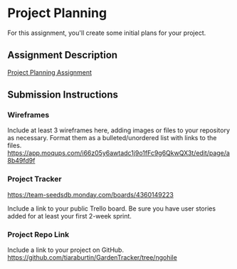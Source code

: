 # Project Planning
For this assignment, you'll create some initial plans for your project.

## Assignment Description
[Project Planning Assignment](https://education.launchcode.org/liftoff/modules/assignments/project-planning)

## Submission Instructions

### Wireframes

Include at least 3 wireframes here, adding images or files to your repository as necessary. Format them as a bulleted/unordered list with links to the files.
https://app.moqups.com/i66z05y6awtadc1j9o1fFc9g6QkwQX3t/edit/page/a8b49fd9f

### Project Tracker
https://team-seedsdb.monday.com/boards/4360149223

Include a link to your public Trello board. Be sure you have user stories added for at least your first 2-week sprint.

### Project Repo Link

Include a link to your project on GitHub.
https://github.com/tiaraburtin/GardenTracker/tree/ngohile
